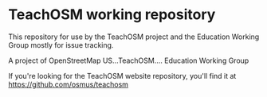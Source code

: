 # TeachOSM working repository
This repository for use by the TeachOSM project and the Education Working Group mostly for issue tracking. 

A project of OpenStreetMap US...TeachOSM.... Education Working Group

If you're looking for the TeachOSM website repository, you'll find it at https://github.com/osmus/teachosm

